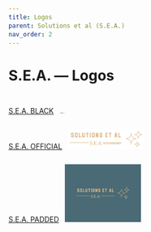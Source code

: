 ```yaml
---
title: Logos
parent: Solutions et al (S.E.A.)
nav_order: 2
---
```


# S.E.A. — Logos

[S.E.A. BLACK](/assets/sea/logos/SEA-BLACK.png)&nbsp;&nbsp;
<img style="height: auto; width:10px;" src="/assets/sea/logos/SEA-BLACK.png" />
<span style="line-height: 5;"><br /></span>
[S.E.A. OFFICIAL](/assets/sea/logos/SEA-OFFICIAL.png)&nbsp;&nbsp;
<img style="height: auto; width:150px;" src="/assets/sea/logos/SEA-OFFICIAL.png" />
<span style="line-height: 5;"><br /></span>
[S.E.A. PADDED](/assets/sea/logos/SEA-PADDED.png)&nbsp;&nbsp;
<img style="height: auto; width:150px;" src="/assets/sea/logos/SEA-PADDED.png" />
<span style="line-height: 5;"><br /></span>
